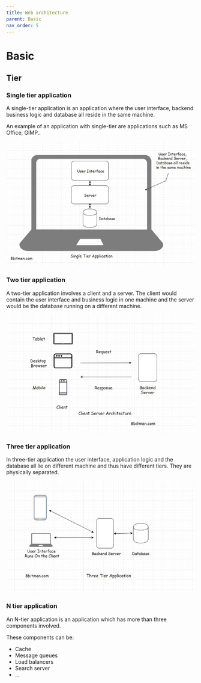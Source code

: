 ```yaml
---
title: Web architecture 
parent: Basic
nav_order: 5
---
```


# Basic

## Tier

### Single tier application

A single-tier application is an application where the user interface, backend business logic and database all reside in the same machine.

An example of an application with single-tier are applications such as MS Office, GIMP..

![](assets/single-tier-application.png)

### Two tier application

A two-tier application involves a client and a server. The client would contain the user interface and business logic in one machine and the server would be the database running on a different machine.

![](assets/two-tier-application.png)

### Three tier application

In three-tier application the user interface, application logic and the database all lie on different machine and thus have different tiers. They are physically separated.

![](assets/three-tier-application.png)

### N tier application

An N-tier application is an application which has more than three components involved.

These components can be:

- Cache
- Message queues
- Load balancers
- Search server
- ...
